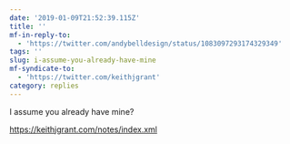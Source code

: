 ```yaml
---
date: '2019-01-09T21:52:39.115Z'
title: ''
mf-in-reply-to:
  - 'https://twitter.com/andybelldesign/status/1083097293174329349'
tags: ''
slug: i-assume-you-already-have-mine
mf-syndicate-to:
  - 'https://twitter.com/keithjgrant'
category: replies
---
```

I assume you already have mine?

https://keithjgrant.com/notes/index.xml
